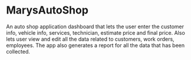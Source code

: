 # MarysAutoShop
An auto shop application dashboard that lets the user enter the customer info, vehicle info, services, technician, estimate price and final price.
Also lets user view and edit all the data related to customers, work orders, employees. The app also generates a report for all the data that has been collected.

